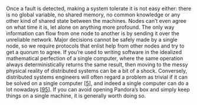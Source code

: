 Once a fault is detected, making a system tolerate it is not easy either: there is no global
variable, no shared memory, no common knowledge or any other kind of shared state between the
machines. Nodes can’t even agree on what time it is, let alone on anything more profound. The only way
information can flow from one node to another is by sending it over the unreliable network. Major
decisions cannot be safely made by a single node, so we require protocols that enlist help from
other nodes and try to get a quorum to agree. If you’re used to writing software in the idealized mathematical perfection of a single computer,
where the same operation always deterministically returns the same result, then moving to the messy
physical reality of distributed systems can be a bit of a shock. Conversely, distributed systems
engineers will often regard a problem as trivial if it can be solved on a single computer
[[5](ch08.html#Hodges2013tj)],
and indeed a single computer can do a lot nowadays
[[95](ch08.html#McSherry2015vx_ch8)]. If you can avoid opening Pandora’s box and simply keep things on a
single machine, it is generally worth doing so.
